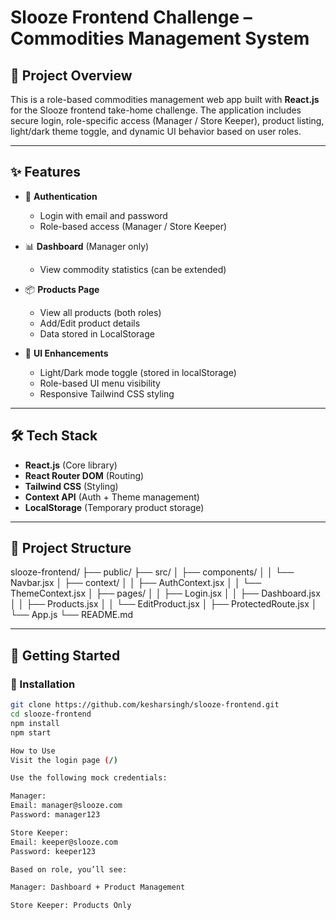 # Slooze Frontend Challenge – Commodities Management System

## 📌 Project Overview

This is a role-based commodities management web app built with **React.js** for the Slooze frontend take-home challenge. The application includes secure login, role-specific access (Manager / Store Keeper), product listing, light/dark theme toggle, and dynamic UI behavior based on user roles.

---

## ✨ Features

- 🔐 **Authentication**
  - Login with email and password
  - Role-based access (Manager / Store Keeper)

- 📊 **Dashboard** (Manager only)
  - View commodity statistics (can be extended)

- 📦 **Products Page**
  - View all products (both roles)
  - Add/Edit product details
  - Data stored in LocalStorage

- 🎨 **UI Enhancements**
  - Light/Dark mode toggle (stored in localStorage)
  - Role-based UI menu visibility
  - Responsive Tailwind CSS styling

---

## 🛠️ Tech Stack

- **React.js** (Core library)
- **React Router DOM** (Routing)
- **Tailwind CSS** (Styling)
- **Context API** (Auth + Theme management)
- **LocalStorage** (Temporary product storage)

---

## 📂 Project Structure

slooze-frontend/
├── public/
├── src/
│ ├── components/
│ │ └── Navbar.jsx
│ ├── context/
│ │ ├── AuthContext.jsx
│ │ └── ThemeContext.jsx
│ ├── pages/
│ │ ├── Login.jsx
│ │ ├── Dashboard.jsx
│ │ ├── Products.jsx
│ │ └── EditProduct.jsx
│ ├── ProtectedRoute.jsx
│ └── App.js
└── README.md


---

## 🚀 Getting Started

### 🔧 Installation

```bash
git clone https://github.com/kesharsingh/slooze-frontend.git
cd slooze-frontend
npm install
npm start

How to Use
Visit the login page (/)

Use the following mock credentials:

Manager:
Email: manager@slooze.com
Password: manager123

Store Keeper:
Email: keeper@slooze.com
Password: keeper123

Based on role, you’ll see:

Manager: Dashboard + Product Management

Store Keeper: Products Only